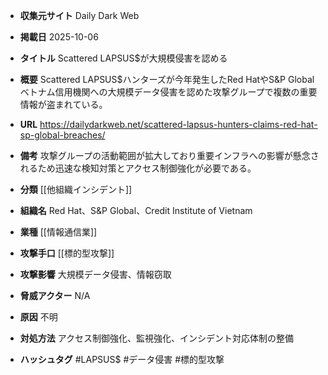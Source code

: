 - **収集元サイト**
Daily Dark Web

- **掲載日**
2025-10-06

- **タイトル**
Scattered LAPSUS$が大規模侵害を認める

- **概要**
Scattered LAPSUS$ハンターズが今年発生したRed HatやS&P Globalベトナム信用機関への大規模データ侵害を認めた攻撃グループで複数の重要情報が盗まれている。

- **URL**
https://dailydarkweb.net/scattered-lapsus-hunters-claims-red-hat-sp-global-breaches/

- **備考**
攻撃グループの活動範囲が拡大しており重要インフラへの影響が懸念されるため迅速な検知対策とアクセス制御強化が必要である。

- **分類**
[[他組織インシデント]]

- **組織名**
Red Hat、S&P Global、Credit Institute of Vietnam

- **業種**
[[情報通信業]]

- **攻撃手口**
[[標的型攻撃]]

- **攻撃影響**
大規模データ侵害、情報窃取

- **脅威アクター**
N/A

- **原因**
不明

- **対処方法**
アクセス制御強化、監視強化、インシデント対応体制の整備

- **ハッシュタグ**
#LAPSUS$ #データ侵害 #標的型攻撃
